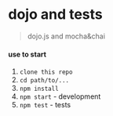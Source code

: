 # dojo and tests

> dojo.js and mocha&chai

#### use to start

1. ```clone this repo```
2. ```cd path/to/...```
3. ```npm install```  
4. ```npm start```  - development
5. ```npm test```  - tests
